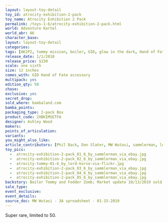 ```yaml
---
layout: layout-toy-detail 
toy_id: atrocity-exhibition-2-pack
toy_name: Atrocity Exhibition 2 Pack
permalink: /toys-1-6/atrocity-exhibition-2-pack.html
world: Adventure Kartel
world_abr: AK
character_base: 
layout: layout-toy-detail
categories: 
tags: [AK2P2, tommy mission, boiler, GID, glow in the dark, Hand of Fate]
release_date: 1/1/2010
release_price: $150 
scale: one sixth
size: 12 inches
comes_with: GID Hand of Fate accessory
multipack: yes
edition_qty: 50
chase: 
exclusive: yes
secret_drop: 
sold_where: bambaland.com
bamba_points: 
packaging_type: 2-pack Box
product_code: 2XBKIMSETFA
designer: Ashley Wood
makers: 
points_of_articulation: 
variants: 
you_might_also_like: 
article_contributors: [Phil Back, Don Slater, MW Wutasi, sammlerman, lord korvo]
toy_pics: 
  -  atrocity-exhibition-2-pack_01_6_by_sammlerman_via_ebay.jpg
  -  atrocity-exhibition-2-pack_02_6_by_sammlerman_via_ebay.jpg
  -  atrocity-tommy-01-6_by_lord-korvo-via-flickr.jpg
  -  atrocity-exhibition-2-pack_03_6_by_sammlerman_via_ebay.jpg
  -  atrocity-exhibition-2-pack_04_6_by_sammlerman_via_ebay.jpg
  -  atrocity-exhibition-2-pack_05_6_by_sammlerman_via_ebay.jpg
backstory: Boiler Tommy and Fodder Zomb; Market update 10/13/2019 sold on ebay NIB, $712 + $33 s/h
sale_type: 
event_exclusive: 
event_details: 
source_doc: MW Wutasi - 3A spreadsheet - 01-15-2019
---
```

Super rare, limited to 50.